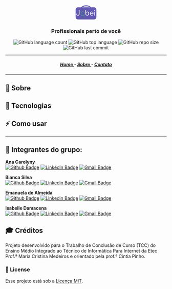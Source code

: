 <p align="center"> <img width="13%" src="./assets/img/icons/logo.png"></img> </p>
<h3 align="center"> Profissionais perto de você </h3>

<p align="center">
    <img alt="GitHub language count" src="https://img.shields.io/github/languages/count/BiancaFSilva/TCC">
    <img alt="GitHub top language" src="https://img.shields.io/github/languages/top/BiancaFSilva/TCC">
    <img alt="GitHub repo size" src="https://img.shields.io/github/repo-size/BiancaFSilva/TCC">
    <img alt="GitHub last commit" src="https://img.shields.io/github/last-commit/BiancaFSilva/TCC">
</p>

---

<h5 align="center">
    <a href="https://biancafsilva.github.io/TCC-Jobei"> Home </a> - 
    <a href="https://biancafsilva.github.io/TCC-Jobei/#"> Sobre </a> - 
    <a href="https://biancafsilva.github.io/TCC-Jobei/#"> Contato </a>
</h5>

---
## :bookmark: Sobre

## :rocket: Tecnologias 

## :zap: Como usar 

---

## :busts_in_silhouette: Integrantes do grupo:
  <b> Ana Carolyny </b>  
    [![Github Badge](https://img.shields.io/badge/-Github-black?style=flat-square&logo=Github&logoColor=white&link=https://github.com/AnaThomazini55)](https://github.com/AnaThomazini55)
    [![Linkedin Badge](https://img.shields.io/badge/-LinkedIn-blue?style=flat-square&logo=Linkedin&logoColor=white&link=https://www.linkedin.com/in/----)](https://www.linkedin.com/in/----)
    [![Gmail Badge](https://img.shields.io/badge/-Gmail-c14438?style=flat-square&logo=Gmail&logoColor=white&link=mailto:carolyny.ana04@gmail.com)](mailto:carolyny.ana04@gmail.com)
  
  <b> Bianca Silva </b>  
    [![Github Badge](https://img.shields.io/badge/-Github-black?style=flat-square&logo=Github&logoColor=white&link=https://github.com/BiancaFSilva)](https://github.com/BiancaFSilva)
    [![Linkedin Badge](https://img.shields.io/badge/-LinkedIn-blue?style=flat-square&logo=Linkedin&logoColor=white&link=https://www.linkedin.com/in/biancafsilva/)](https://www.linkedin.com/in/biancafsilva/)
    [![Gmail Badge](https://img.shields.io/badge/-Gmail-c14438?style=flat-square&logo=Gmail&logoColor=white&link=mailto:biancaflorianodasilv@gmail.com)](mailto:biancaflorianodasilva@gmail.com)
   
  <b> Emanuela de Almeida </b>   
    [![Github Badge](https://img.shields.io/badge/-Github-black?style=flat-square&logo=Github&logoColor=white&link=https://github.com/Manu0121)](https://github.com/Manu0121)
    [![Linkedin Badge](https://img.shields.io/badge/-LinkedIn-blue?style=flat-square&logo=Linkedin&logoColor=white&link=https://www.linkedin.com/in/emanuela-de-almeida-silva-9920581a4/)](https://www.linkedin.com/in/emanuela-de-almeida-silva-9920581a4/)
    [![Gmail Badge](https://img.shields.io/badge/-Gmail-c14438?style=flat-square&logo=Gmail&logoColor=white&link=mailto:manudealsilva@gmail.com)](mailto:manudealsilva@gmail.com)
    
  <b> Isabelle Damacena </b>   
    [![Github Badge](https://img.shields.io/badge/-Github-black?style=flat-square&logo=Github&logoColor=white&link=https://github.com/IsabelleDamacena)](https://github.com/IsabelleDamacena)
    [![Linkedin Badge](https://img.shields.io/badge/-LinkedIn-blue?style=flat-square&logo=Linkedin&logoColor=white&link=   )](https://www.linkedin.com/in/  )
    [![Gmail Badge](https://img.shields.io/badge/-Gmail-c14438?style=flat-square&logo=Gmail&logoColor=white&link=mailto:damacenaisabelle@gmail.com)](mailto:damacenaisabelle@gmail.com)
  
## :mortar_board: Créditos
Projeto desenvolvido para o Trabalho de Conclusão de Curso (TCC) do Ensino Médio Integrado ao Técnico de Informática Para Internet da Etec Prof.ª Maria Cristina Medeiros e orientado pela prof.ª Cintia Pinho.

### :memo: License
Esse projeto está sob a [Licença MIT](LICENSE).
